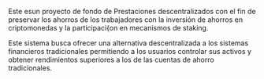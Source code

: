 Este esun proyecto de fondo de Prestaciones descentralizados con el fin de preservar los ahorros de los trabajadores con la inversión de ahorros en criptomonedas y la participaci{on en  mecanismos de staking.


Este sistema busca ofrecer una alternativa descentralizada a los sistemas financieros tradicionales permitiendo a los usuarios controlar sus activos y obtener rendimientos superiores a los de las cuentas de ahorro tradicionales.
